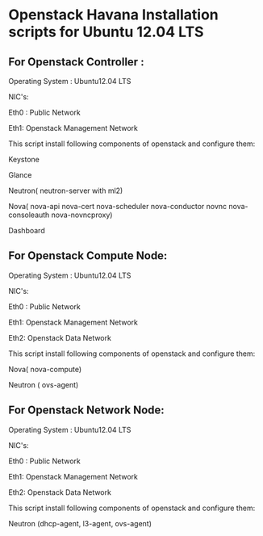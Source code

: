 Openstack Havana Installation scripts for Ubuntu 12.04 LTS
================

For Openstack Controller :
--------------------------

Operating System : Ubuntu12.04 LTS

NIC's:

Eth0 : Public Network

Eth1: Openstack Management Network

This script install following components of openstack and configure them:

Keystone

Glance

Neutron( neutron-server with ml2)

Nova( nova-api nova-cert nova-scheduler nova-conductor novnc nova-consoleauth nova-novncproxy)

Dashboard


For Openstack Compute Node:
--------------------------
Operating System : Ubuntu12.04 LTS

NIC's:

Eth0 : Public Network

Eth1: Openstack Management Network

Eth2: Openstack Data Network

This script install following components of openstack and configure them:

Nova( nova-compute)

Neutron ( ovs-agent)

For Openstack Network Node:
--------------------------
Operating System : Ubuntu12.04 LTS

NIC's:

Eth0 : Public Network

Eth1: Openstack Management Network

Eth2: Openstack Data Network

This script install following components of openstack and configure them:

Neutron (dhcp-agent, l3-agent, ovs-agent)

